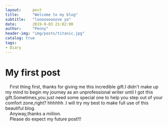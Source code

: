 ```yaml
---
layout:     post
title:      "Welcome to my blog"
subtitle:   "looooooooove ya"
date:       2019-9-03 21:02:00
author:     "Penny"
header-img: "img/posts/titanic.jpg"
catalog: true
tags:
- Diary
---
```

# My first post 
&ensp;&ensp;First thing first, thanks for giving me this incredible gift.I didn't make up my mind to begin my journey as an unprofessional writer until I got this gift.Sometimes,you just need some special one to help you step out of your comfort zone,right? hhhhhh .I will try my best to make full use of this beautiful blog.
<br>&ensp;&ensp;Anyway,thanks a miilion. 
<br>&ensp;&ensp;Please do expect my future post!!!
